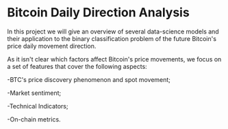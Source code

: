 # Bitcoin Daily Direction Analysis

In this project we will give an overview of several data-science models and their application to the binary classification problem of the future Bitcoin's price daily movement direction.

As it isn't clear which factors affect Bitcoin's price movements, we focus on a set of features that cover the following aspects:

-BTC's price discovery phenomenon and spot movement;

-Market sentiment;

-Technical Indicators;

-On-chain metrics.
